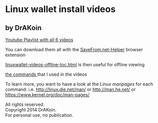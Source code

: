 # Linux wallet install videos  
## by DrAKoin

[Youtube Playlist with all 6 videos](https://www.youtube.com/watch?v=aUbXEGD6Mt4&list=PL9xqXHMXrXIz59d2Unthit1D_WL1rS75W "open hidden Youtube Playlist")  

You can download them all with the [SaveFrom.net-Helper](http://en.savefrom.net/user.php "browser extension") browser extension  

[linuxwallet-videos-offline-toc.html](https://raw.githubusercontent.com/drakoin/drakoin-misc/master/linuxwalletvideos/linuxwallet-videos-offline-toc.html "table of contents, for offline viewing") is then useful for offline viewing  

[the commands ](https://raw.githubusercontent.com/drakoin/drakoin-misc/master/linuxwalletvideos/linuxwallet-install-all-commands.txt "most of the commands used in the videos") that I used in the videos  

To learn more, you want to have a look at the *Linux manpages* for each command: i.e. http://linux.die.net/man/ or http://man.he.net/ or https://www.kernel.org/doc/man-pages/  

All rights reserved.  
Copyright 2014 DrAKoin.  
For personal use, no publication.   


